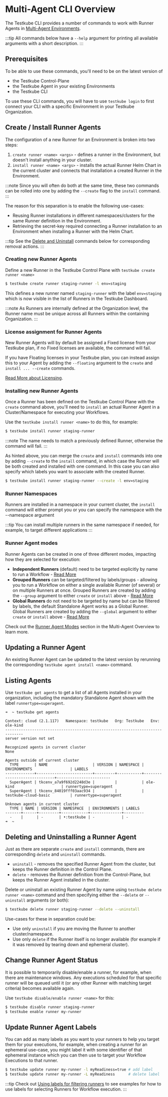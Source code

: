 # Multi-Agent CLI Overview

The Testkube CLI provides a number of commands to work with Runner Agents in [Multi-Agent Environments](/articles/install/multi-agent).

:::tip
All commands below have a `--help` argument for printing all available arguments with a short description. 
:::

## Prerequisites

To be able to use these commands, you'll need to be on the latest version of 
- the Testkube Control-Plane 
- the Testkube Agent in your existing Environments
- the Testkube CLI

To use these CLI commands, you will have to use `testkube login` to first connect your CLI with a specific Environment in your
Testkube Organization.

## Create / Install Runner Agents

The configuration of a new Runner for an Environment is broken into two steps:

1. `create runner <name> <args>` - defines a runner in the Environment, but doesn't install anything in your cluster.
2. `install runner <name> <args>` - installs the actual Runner Helm Chart in the current cluster and connects 
   that installation a created Runner in the Environment. 

:::note
Since you will often do both at the same time, these two commands can be rolled into one by adding the `--create` 
flag to the `install` command.
:::

The reason for this separation is to enable the following use-cases:
- Reusing Runner installations in different namespaces/clusters for the same Runner definition in the Environment.
- Retrieving the secret-key required connecting a Runner installation to an Environment when installing a Runner with 
  the Helm Chart.

:::tip
See the [Delete and Uninstall](#deleting-and-uninstalling-a-runner-agent) commands below for corresponding removal actions.
:::

### Creating new Runner Agents

Define a new Runner in the Testkube Control Plane with `testkube create runner <name>`

```sh
$ testkube create runner staging-runner -l env=staging
```

This defines a new runner named `staging-runner` with the label `env=staging` which is now visible in the
list of Runners in the Testkube Dashboard. 

:::note
As Runners are internally defined at the Organization level, the Runner name must be unique across all Runners within 
the containing Organization.
:::

### License assignment for Runner Agents

New Runner Agents will by default be assigned a Fixed license from your Testkube plan, if no Fixed licenses are available, the command will fail. 

If you have Floating licenses in your Testkube plan, you can instead assign this to your Agent by adding the `--floating` argument to 
the `create` and `install ... --create` commands.

[Read More about Licensing](/articles/install/multi-agent#licensing-for-testkube-agents).

### Installing new Runner Agents

Once a Runner has been defined on the Testkube Control Plane with the `create` command above, you'll need to 
`install` an actual Runner Agent in a Cluster/Namespace for executing your Workflows. 

Use the `testkube install runner <name>` to do this, for example:

```sh
$ testkube install runner staging-runner 
```

:::note
The name needs to match a previously defined Runner, otherwise the command will fail.
:::

As hinted above, you can merge the `create` and `install` commands into one by adding `--create` to the `install` command, in
which case the Runner will be both created and installed with one command. In this case you can also specify which labels
you want to associate with the created Runner.

```sh
$ testkube install runner staging-runner --create -l env=staging
```

### Runner Namespaces

Runners are installed in a namespace in your current cluster, the `install` command will either prompt you or you can specify 
the namespace with the --namespace argument

:::tip
You can install multiple runners in the same namespace if needed, for example, to target different applications 
:::

### Runner Agent modes

Runner Agents can be created in one of three different modes, impacting how they are selected for execution:

- **Independent Runners** (default) need to be targeted explicitly by name to run a Workflow - [Read More](/articles/install/multi-agent#independent-runners)
- **Grouped Runners** can be targeted/filtered by labels/groups - allowing you to run a Workflow on either a single available
  Runner (of several) or on multiple Runners at once. Grouped Runners are created by adding the `--group` argument to either `create` or `install` above -
  [Read More](/articles/install/multi-agent#grouped-runners)
- **Global Runners** do not need to be targeted by name but can be filtered by labels, the default Standalone Agent works as a Global Runner.
  Global Runners are created by adding the `--global` argument to either `create` or `install` above - [Read More](/articles/install/multi-agent#global-runners)

Check out the [Runner Agent Modes](/articles/install/multi-agent#runner-agent-modes) section in the Multi-Agent Overview to learn more.

## Updating a Runner Agent

An existing Runner Agent can be updated to the latest version by rerunning the corresponding `testkube agent install <name>` command.

## Listing Agents

Use `testkube get agents` to get a list of all Agents installed in your organization, including the mandatory Standalone Agent 
 shown with the label `runnertype=superagent`.

```shell
➜  ~ testkube get agents

Context: cloud (2.1.117)   Namespace: testkube   Org: Testkube   Env: ole-kind
------------------------------------------------------------------------------
server version not set

Recognized agents in current cluster
None

Agents outside of current cluster
  TYPE       | NAME                    | VERSION | NAMESPACE | ENVIRONMENTS                 | LABELS
-------------+-------------------------+---------+-----------+------------------------------+------------------------
  SuperAgent | tkcenv_a7a9f692d2248d3e |         |           | ole-kind                     | runnertype=superagent
  SuperAgent | tkcenv_84019fff03aac934 |         |           | testkube-cloud-basic         | runnertype=superagent

Unknown agents in current cluster
  TYPE | NAME | VERSION | NAMESPACE  | ENVIRONMENTS | LABELS
-------+------+---------+------------+--------------+---------
  -    |      | -       | •:testkube | -            | -
➜  ~
```


## Deleting and Uninstalling a Runner Agent

Just as there are separate `create` and `install` commands, there are corresponding `delete` and `uninstall` commands.

- `uninstall` - removes the specified Runner Agent from the cluster, but keeps the Runner definition in the Control Plane.
- `delete` - removes the Runner definition from the Control-Plane, but keeps the Runner Agent installed in the cluster.

Delete or uninstall an existing Runner Agent by name using `testkube delete runner <name>` command and then specifying 
either the `--delete` or `--uninstall` arguments (or both):

```sh
$ testkube delete runner staging-runner --delete --uninstall
```

Use-cases for these in separation could be:

- Use only `uninstall` if you are moving the Runner to another cluster/namespace.
- Use only `delete` if the Runner itself is no longer available (for example if it was removed by tearing down and ephemeral cluster).

## Change Runner Agent Status

It is possible to temporarily disable/enable a runner, for example, when there are maintenance windows. Any executions
scheduled for that specific runner will be queued until it (or any other Runner with matching target criteria) becomes available again.

Use `testkube disable/enable runner <name>` for this:

```sh
$ testkube disable runner staging-runner
$ testkube enable runner my-runner
```

## Update Runner Agent Labels

You can add as many labels as you want to your runners to help you target them for your executions, for example,
when creating a runner for an ephemeral use-case, you might label it with some identifier of that ephemeral 
instance which you can then use to target your Workflow Executions to that runner.

```sh
$ testkube update runner my-runner -l myReadiness=true # add label
$ testkube update runner my-runner -L myReadiness      # delete label
```

:::tip
Check out [Using labels for filtering runners](/articles/install/multi-agent#using-labels-for-filtering) to see examples
for how to use labels for selecting Runners for Workflow execution.
:::
